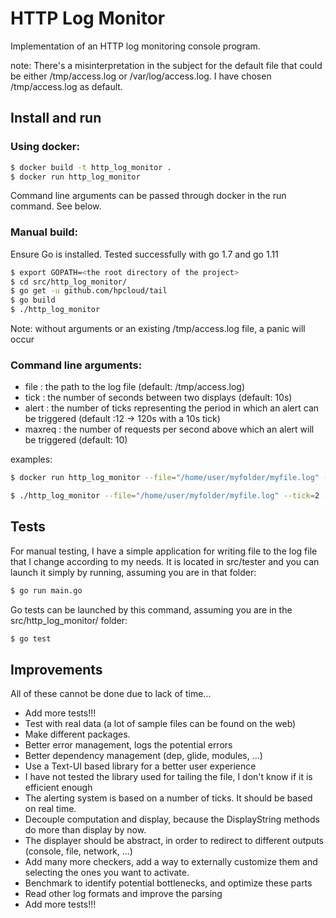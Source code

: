 # HTTP Log Monitor

Implementation of an HTTP log monitoring console program.

note: There's a misinterpretation in the subject for the default file that could be either /tmp/access.log or /var/log/access.log.
I have chosen /tmp/access.log as default.

## Install and run

### Using docker:

```sh
$ docker build -t http_log_monitor .
$ docker run http_log_monitor
```

Command line arguments can be passed through docker in the run command. See below.


### Manual build:
Ensure Go is installed. Tested successfully with go 1.7 and go 1.11
```sh
$ export GOPATH=<the root directory of the project>
$ cd src/http_log_monitor/
$ go get -u github.com/hpcloud/tail
$ go build
$ ./http_log_monitor
```
Note: without arguments or an existing /tmp/access.log file, a panic will occur

### Command line arguments:
- file : the path to the log file (default: /tmp/access.log)
- tick : the number of seconds between two displays (default: 10s)
- alert : the number of ticks representing the period in which an alert can be triggered (default :12 -> 120s with a 10s tick)
- maxreq : the number of requests per second above which an alert will be triggered (default: 10)

examples:

```sh
$ docker run http_log_monitor --file="/home/user/myfolder/myfile.log" --tick=2 --alert=5 --maxreq=100
```

```sh
$ ./http_log_monitor --file="/home/user/myfolder/myfile.log" --tick=2 --alert=5 --maxreq=100
```

## Tests
For manual testing, I have a simple application for writing file to the log file that I change according to my needs.
It is located in src/tester and you can launch it simply by running, assuming you are in that folder:
```sh
$ go run main.go
```

Go tests can be launched by this command, assuming you are in the src/http_log_monitor/ folder:
```sh
$ go test
```

## Improvements
 All of these cannot be done due to lack of time...
- Add more tests!!!
- Test with real data (a lot of sample files can be found on the web)
- Make different packages.
- Better error management, logs the potential errors
- Better dependency management (dep, glide, modules, ...)
- Use a Text-UI based library for a better user experience
- I have not tested the library used for tailing the file, I don't know if it is efficient enough
- The alerting system is based on a number of ticks. It should be based on real time.
- Decouple computation and display, because the DisplayString methods do more than display by now.
- The displayer should be abstract, in order to redirect to different outputs (console, file, network, ...)
- Add many more checkers, add a way to externally customize them and selecting the ones you want to activate.
- Benchmark to identify potential bottlenecks, and optimize these parts
- Read other log formats and improve the parsing
- Add more tests!!!

